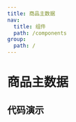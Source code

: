 ```yaml
---
title: 商品主数据
nav:
  title: 组件
  path: /components
group:
  path: /
---
```


# 商品主数据

## 代码演示

<code src="./index.tsx"></code>

<!-- ```tsx
import React from 'react';
import OrderList from "@winshare/order-list";

export default () => {
  <OrderList detailUrl={'http://xxx.xxx.com'} />
}
``` -->

<!-- <code src="./demos/type.tsx"  title="按钮类型"  /> -->

<API src="./index.tsx"></API>
